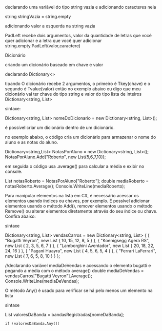 declarando uma variável do tipo string vazia e adicionando caracteres nela

string stringVazia = string.empty

adicionando valor a esquerda na string vazia

PadLeft recebe dois argumentos, valor da quantidade de letras que você quer adicionar e a letra que você quer adicionar
string.empty.PadLeft(valor,caractere)

Dicionário

criando um dicionário baseado em chave e valor

declarando
Dictionary<>

tipando
O dicionário recebe 2 argumentos, o primeiro é Tkey(chave) e o segundo é Tvalue(valor)
então no exemplo abaixo eu digo que meu dicionário vai ter
chave do tipo string e valor do tipo lista de inteiros
Dictionary<string, List<int>>

sintaxe:

Dictionary<string, List<int>> nomeDoDicionario = new Dictionary<string, List<int>>();

é possível criar um dicionário dentro de um dicionário.

no exemplo abaixo, o código cria um dicionário para armazenar o nome do aluno e as notas do aluno.

Dictionary<string,List<int>> NotasPorAluno = new Dictionary<string, List<int>>();
NotasPorAluno.Add("Roberto", new List<int>{5,6,7,10});

em seguida o código usa .average() para calcular a média e exibir no console.

List<int> notasRoberto = NotasPorAluno["Roberto"];
double mediaRoberto = notasRoberto.Average();
Console.WriteLine(mediaRoberto);

Para manipular elementos na lista em C#, é necessário acessar os elementos usando índices ou chaves, por exemplo. É possível adicionar elementos usando o método Add(), remover elementos usando o método Remove() ou alterar elementos diretamente através do seu índice ou chave. Confira abaixo:

sintaxe 

Dictionary<string, List<int>> vendasCarros = new Dictionary<string, List<int>> {
    { "Bugatti Veyron", new List<int> { 10, 15, 12, 8, 5 } },
    { "Koenigsegg Agera RS", new List<int> { 2, 3, 5, 6, 7 } },
    { "Lamborghini Aventador", new List<int> { 20, 18, 22, 24, 16 } },
    { "Pagani Huayra", new List<int> { 4, 5, 6, 5, 4 } },
    { "Ferrari LaFerrari", new List<int> { 7, 6, 5, 8, 10 } }
};

//declarando variável mediaDeVendas e acessando o elemento bugatti e pegando a média com o método average()
double mediaDeVendas = vendasCarros["Bugatti Veyron"].Average();
Console.WriteLine(mediaDeVendas);

O método Any() é usado para verificar se há pelo menos um elemento na lista 

sintaxe

List<int> valoresDaBanda = bandasRegistradas[nomeDaBanda];

    if (valoresDaBanda.Any())